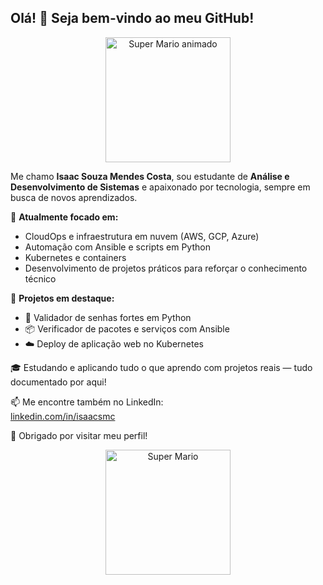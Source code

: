 ## Olá! 👋 Seja bem-vindo ao meu GitHub!

<p align="center">
  <img src="https://github.com/isaac-smc/isaac-smc/blob/main/ativos/mario-super-mario.gif?raw=true" width="200" alt="Super Mario animado" />
</p>


Me chamo **Isaac Souza Mendes Costa**, sou estudante de **Análise e Desenvolvimento de Sistemas** e apaixonado por tecnologia, sempre em busca de novos aprendizados.

📌 **Atualmente focado em:**
- CloudOps e infraestrutura em nuvem (AWS, GCP, Azure)
- Automação com Ansible e scripts em Python
- Kubernetes e containers
- Desenvolvimento de projetos práticos para reforçar o conhecimento técnico

📂 **Projetos em destaque:**
- 🔐 Validador de senhas fortes em Python
- 📦 Verificador de pacotes e serviços com Ansible
- ☁️ Deploy de aplicação web no Kubernetes

🎓 Estudando e aplicando tudo o que aprendo com projetos reais — tudo documentado por aqui!

📫 Me encontre também no LinkedIn:  
[linkedin.com/in/isaacsmc](https://www.linkedin.com/in/isaacsmc)

🚀 Obrigado por visitar meu perfil!

<p align="center">
  <img src="https://raw.githubusercontent.com/isaac-smc/isaac-smc/main/assets/mario-super-mario.gif" alt="Super Mario" width="200" />
</p>
